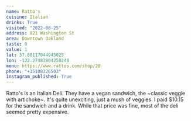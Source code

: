 ```yaml
---
name: Ratto's
cuisine: Italian
drinks: True
visited: "2022-08-25"
address: 821 Washington St
area: Downtown Oakland
taste: 0
value: 1
lat: 37.80117044945025
lon: -122.27483804250248
menu: https://www.rattos.com/shop/20
phone: "+15108326503"
instagram_published: True
---
```


Ratto's is an Italian Deli. They have a vegan sandwich, the ~classic veggie with artichoke~. It's quite unexciting, just a mush of veggies. I paid $10.15 for the sandwich and a drink. While that price was fine, most of the deli seemed pretty expensive.
